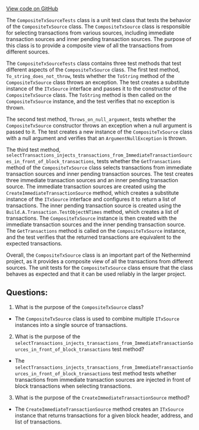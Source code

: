 [View code on GitHub](https://github.com/NethermindEth/nethermind/src/Nethermind/Nethermind.Blockchain.Test/Consensus/CompositeTxSourceTests.cs)

The `CompositeTxSourceTests` class is a unit test class that tests the behavior of the `CompositeTxSource` class. The `CompositeTxSource` class is responsible for selecting transactions from various sources, including immediate transaction sources and inner pending transaction sources. The purpose of this class is to provide a composite view of all the transactions from different sources.

The `CompositeTxSourceTests` class contains three test methods that test different aspects of the `CompositeTxSource` class. The first test method, `To_string_does_not_throw`, tests whether the `ToString` method of the `CompositeTxSource` class throws an exception. The test creates a substitute instance of the `ITxSource` interface and passes it to the constructor of the `CompositeTxSource` class. The `ToString` method is then called on the `CompositeTxSource` instance, and the test verifies that no exception is thrown.

The second test method, `Throws_on_null_argument`, tests whether the `CompositeTxSource` constructor throws an exception when a null argument is passed to it. The test creates a new instance of the `CompositeTxSource` class with a null argument and verifies that an `ArgumentNullException` is thrown.

The third test method, `selectTransactions_injects_transactions_from_ImmediateTransactionSources_in_front_of_block_transactions`, tests whether the `GetTransactions` method of the `CompositeTxSource` class selects transactions from immediate transaction sources and inner pending transaction sources. The test creates three immediate transaction sources and an inner pending transaction source. The immediate transaction sources are created using the `CreateImmediateTransactionSource` method, which creates a substitute instance of the `ITxSource` interface and configures it to return a list of transactions. The inner pending transaction source is created using the `Build.A.Transaction.TestObjectNTimes` method, which creates a list of transactions. The `CompositeTxSource` instance is then created with the immediate transaction sources and the inner pending transaction source. The `GetTransactions` method is called on the `CompositeTxSource` instance, and the test verifies that the returned transactions are equivalent to the expected transactions.

Overall, the `CompositeTxSource` class is an important part of the Nethermind project, as it provides a composite view of all the transactions from different sources. The unit tests for the `CompositeTxSource` class ensure that the class behaves as expected and that it can be used reliably in the larger project.
## Questions: 
 1. What is the purpose of the `CompositeTxSource` class?
- The `CompositeTxSource` class is used to combine multiple `ITxSource` instances into a single source of transactions.

2. What is the purpose of the `selectTransactions_injects_transactions_from_ImmediateTransactionSources_in_front_of_block_transactions` test method?
- The `selectTransactions_injects_transactions_from_ImmediateTransactionSources_in_front_of_block_transactions` test method tests whether transactions from immediate transaction sources are injected in front of block transactions when selecting transactions.

3. What is the purpose of the `CreateImmediateTransactionSource` method?
- The `CreateImmediateTransactionSource` method creates an `ITxSource` instance that returns transactions for a given block header, address, and list of transactions.